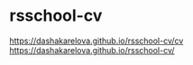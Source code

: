 # rsschool-cv
https://dashakarelova.github.io/rsschool-cv/cv 
https://dashakarelova.github.io/rsschool-cv/
